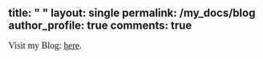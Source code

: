 title:  " "
layout: single
permalink: /my_docs/blog
author_profile: true
comments: true
---

<font face="times" size="4">
Visit my Blog: <a href="http://www.leopauly.blogspot.com" target="_blank">here</a>.
</font>
